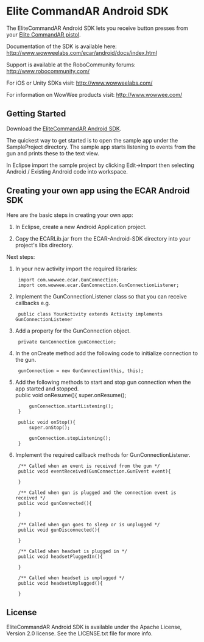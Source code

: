 Elite CommandAR Android SDK
=======================

The EliteCommandAR Android SDK lets you receive button presses from your [Elite CommandAR pistol](http://appgear.com/en/games/elite-commandar).

Documentation of the SDK is available here: http://www.wowweelabs.com/ecar/android/docs/index.html

Support is available at the RoboCommunity forums: http://www.robocommunity.com/

For iOS or Unity SDKs visit: http://www.wowweelabs.com/

For information on WowWee products visit: http://www.wowwee.com/

Getting Started
---------------------------------------

Download the [EliteCommandAR Android SDK](https://github.com/WowWeeLabs/EliteCommandAR-Android-SDK).

The quickest way to get started is to open the sample app under the SampleProject directory. The sample app starts listening to events from the gun and prints these to the text view.

In Eclipse import the sample project by clicking Edit->Import then selecting Android / Existing Android code into workspace.


Creating your own app using the ECAR Android SDK
---------------------------------------------------

Here are the basic steps in creating your own app:

1. In Eclipse, create a new Android Application project.

2. Copy the ECARLib.jar from the ECAR-Android-SDK directory into your project's libs directory.

Next steps:

1. In your new activity import the required libraries:

		import com.wowwee.ecar.GunConnection;
		import com.wowwee.ecar.GunConnection.GunConnectionListener;

2. Implement the GunConnectionListener class so that you can receive callbacks e.g.

		public class YourActivity extends Activity implements GunConnectionListener

3. Add a property for the GunConnection object.

		private GunConnection gunConnection;

4. In the onCreate method add the following code to initialize connection to the gun.

		gunConnection = new GunConnection(this, this);
		
5. Add the following methods to start and stop gun connection when the app started and stopped.		
		public void onResume(){
			super.onResume();
			
			gunConnection.startListening();
		}
			
		public void onStop(){
			super.onStop();
			
			gunConnection.stopListening();
		}

5. Implement the required callback methods for GunConnectionListener.

		/** Called when an event is received from the gun */
		public void eventReceived(GunConnection.GunEvent event){
			
		}
		
		/** Called when gun is plugged and the connection event is received */
		public void gunConnected(){
			
		}
		
		/** Called when gun goes to sleep or is unplugged */
		public void gunDisconnected(){
			
		}

		/** Called when headset is plugged in */
		public void headsetPluggedIn(){
			
		}

		/** Called when headset is unplugged */
		public void headsetUnplugged(){
			
		}
	
		

License
-----------------------------------------------

EliteCommandAR Android SDK is available under the Apache License, Version 2.0 license. See the LICENSE.txt file for more info.
